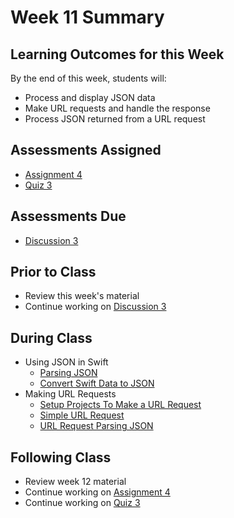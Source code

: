 # Week 11 Summary

## Learning Outcomes for this Week

By the end of this week, students will:

- Process and display JSON data
- Make URL requests and handle the response
- Process JSON returned from a URL request

## Assessments Assigned

- [Assignment 4](/assessments/assignments/assignment-4.md)
- [Quiz 3](/assessments/participation/quiz-3.md)

## Assessments Due

- [Discussion 3](/assessments/participation/discussion-3.md)

## Prior to Class

- Review this week's material
- Continue working on [Discussion 3](/assessments/participation/discussion-3.md)

## During Class

- Using JSON in Swift
    - [Parsing JSON](./parsing-json.md)
    - [Convert Swift Data to JSON](./swift-to-json.md)
- Making URL Requests
    - [Setup Projects To Make a URL Request](./setup-url-request.md)
    - [Simple URL Request](./simple-url-request.md)
    - [URL Request Parsing JSON](./request-parsing.md)

## Following Class

- Review week 12 material
- Continue working on [Assignment 4](/assessments/assignments/assignment-4.md)
- Continue working on [Quiz 3](/assessments/participation/quiz-3.md)
